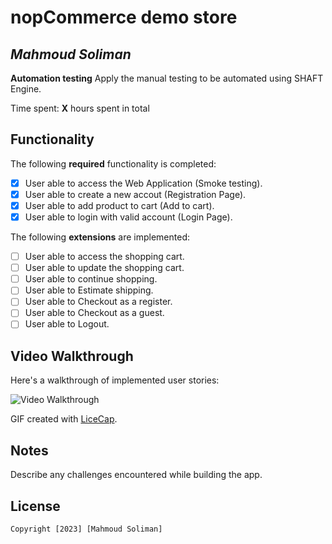 # nopCommerce demo store 

## *Mahmoud Soliman*

**Automation testing** Apply the manual testing to be automated using SHAFT Engine.

Time spent: **X** hours spent in total

## Functionality 

The following **required** functionality is completed:

* [x] User able to access the Web Application (Smoke testing).
* [x] User able to create a new accout (Registration Page).
* [x] User able to add product to cart (Add to cart).
* [x] User able to login with valid account (Login Page). 

The following **extensions** are implemented:

* [ ] User able to access the shopping cart.
* [ ] User able to update the shopping cart.
* [ ] User able to continue shopping.
* [ ] User able to Estimate shipping.
* [ ] User able to Checkout as a register.
* [ ] User able to Checkout as a guest.
* [ ] User able to Logout.

## Video Walkthrough

Here's a walkthrough of implemented user stories:

<img src='http://i.imgur.com/link/to/your/gif/file.gif' title='Video Walkthrough' width='' alt='Video Walkthrough' />

GIF created with [LiceCap](http://www.cockos.com/licecap/).

## Notes

Describe any challenges encountered while building the app.

## License

    Copyright [2023] [Mahmoud Soliman]
